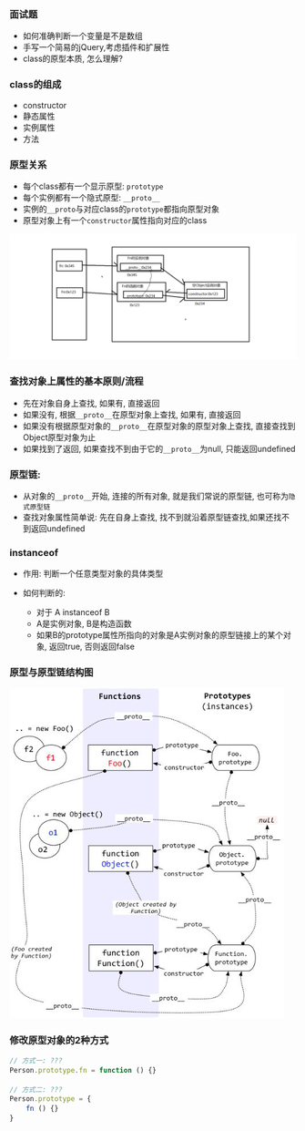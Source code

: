 ### 面试题

- 如何准确判断一个变量是不是数组
- 手写一个简易的jQuery,考虑插件和扩展性
- class的原型本质, 怎么理解?

### class的组成

- constructor
- 静态属性
- 实例属性
- 方法

### 原型关系

- 每个class都有一个显示原型: `prototype`
- 每个实例都有一个隐式原型: `__proto__`
- 实例的`__proto`与对应class的`prototype`都指向原型对象
- 原型对象上有一个`constructor`属性指向对应的class

![显示原型与隐式原型](..\images\显示原型与隐式原型.png)


### 查找对象上属性的基本原则/流程

- 先在对象自身上查找, 如果有, 直接返回
- 如果没有, 根据`__proto__`在原型对象上查找, 如果有, 直接返回
- 如果没有根据原型对象的`__proto__`在原型对象的原型对象上查找, 直接查找到Object原型对象为止
- 如果找到了返回, 如果查找不到由于它的`__proto__`为null, 只能返回undefined

### 原型链: 

- 从对象的`__proto__`开始, 连接的所有对象, 就是我们常说的原型链, 也可称为`隐式原型链`
- 查找对象属性简单说: 先在自身上查找, 找不到就沿着原型链查找,如果还找不到返回undefined

### instanceof

- 作用: 判断一个任意类型对象的具体类型

- 如何判断的: 
  - 对于 A instanceof B
  - A是实例对象, B是构造函数
  - 如果B的prototype属性所指向的对象是A实例对象的原型链接上的某个对象, 返回true, 否则返回false

### 原型与原型链结构图

![原型与原型链结构图](..\images\原型与原型链结构图.png)

### 修改原型对象的2种方式

```js
// 方式一: ???
Person.prototype.fn = function () {}

// 方式二: ???
Person.prototype = {
	fn () {}
}
```


